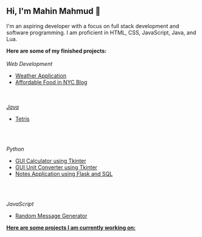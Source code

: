 ## Hi, I'm Mahin Mahmud 👋

I'm an aspiring developer with a focus on full stack development and software programming. I am proficient in HTML, CSS, JavaScript, Java, and Lua.

<strong>Here are some of my finished projects:</strong>
<br><br>
<em>Web Development</em>
<ul>
  <li><a href="https://github.com/MMahmud24/ASC-DemoDay-Project">Weather Application</a></li>
  <li><a href="https://github.com/MMahmud24/Affordable-Food-Blog"</a>Affordable Food in NYC Blog</li>
</ul>

<br><br>
<em>Java</em>
<ul>
  <li><a href="https://github.com/MMahmud24/APCSA-FinalProject">Tetris</a></li>
</ul>
<br><br>

<em>Python</em>
<ul>
  <li><a href="https://github.com/MMahmud24/Projects/tree/main/GUI_Calculator">GUI Calculator using Tkinter</a></li>
  <li><a href="https://github.com/MMahmud24/Projects/tree/main/GUI_Unit_Converter">GUI Unit Converter using Tkinter</a></li>
  <li><a href="https://github.com/MMahmud24/Projects/tree/main/Notes_App">Notes Application using Flask and SQL</a></li>
</ul>
<br><br>

<em>JavaScript</em>
<ul>
  <li><a href="https://github.com/MMahmud24/Projects/tree/main/message-gen">Random Message Generator</li>
</ul>

<strong>Here are some projects I am currently working on:</strong>

<!--
**MMahmud24/MMahmud24** is a ✨ _special_ ✨ repository because its `README.md` (this file) appears on your GitHub profile.

Here are some ideas to get you started:

- 🔭 I’m currently working on ...
- 🌱 I’m currently learning ...
- 👯 I’m looking to collaborate on ...
- 🤔 I’m looking for help with ...
- 💬 Ask me about ...
- 📫 How to reach me: ...
- 😄 Pronouns: ...
- ⚡ Fun fact: ...
-->
